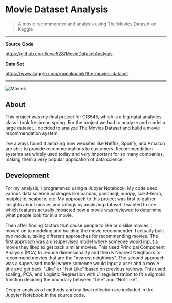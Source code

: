 # Movie Dataset Analysis
> A movie recommender and analysis using The Movies Dataset on Kaggle

---
**Source Code**

<https://github.com/kevc528/MovieDatasetAnalysis>

**Data Set**

<https://www.kaggle.com/rounakbanik/the-movies-dataset>

---

![Movies](/content/images/movies.png)

## About
This project was my final project for CIS545, which is a big datat analytics class I took freshman spring. For 
the project we had to analyze and model a large dataset. I decided to analyze The Movies Dataset and build a 
movie recommendation system.

I’ve always found it amazing how websites like Netflix, Spotify, and Amazon are able to provide recommendations 
to customers. Recommendation systems are widely used today and very important for so many companies, making them 
a very popular application of data science.

## Development
For my analysis, I programmed using a Jupyer Notebook. My code used various data science packages like pandas, 
pandasql, numpy, scikit-learn, matplotlib, seaborn, etc. My approach to this project was first to gather insights 
about movies and ratings by analyzing dataset. I wanted to see which features actually impacted how a movie was 
reviewed to determine what people look for in a movie.

Then after finding factors that cause people to like or dislike movies, I moved on to modeling and building the 
movie recommender. I actually built two models, taking different approaches for recommending movies. The first 
approach was a unsupervised model where someone would input a movie they liked to get back similar movies. This 
used Principal Component Analysis (PCA) to reduce dimensionality and then K Nearest Neighbors to recommend movies 
that are the "nearest neighbors". The second approach was a supervised model where someone would input a user and 
a movie title and get back "Like" or "Not Like" based on previous reviews. This used scaling, PCA, and Logistic Regression with L1 regulartization to fit a sigmoid function deciding the boundary between "Like" and 
"Not Like". 

Deeper analysis of methods and my final reflection are included in the Jupyter Notebook in the source code.